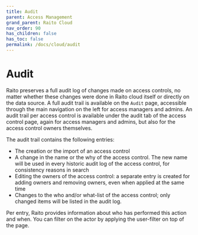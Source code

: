 ```yaml
---
title: Audit
parent: Access Management
grand_parent: Raito Cloud
nav_order: 90
has_children: false
has_toc: false
permalink: /docs/cloud/audit
---
```


# Audit
Raito preserves a full audit log of changes made on access controls, no matter whether these changes were done in Raito cloud itself or directly on the data source. A full audit trail is available on the `Audit` page, accessible through the main navigation on the left for access managers and admins. An audit trail per access control is available under the audit tab of the access control page, again for access managers and admins, but also for the access control owners themselves.

The audit trail contains the following entries:

- The creation or the import of an access control
- A change in the name or the why of the access control. The new name will be used in every historic audit log of the access control, for consistency reasons in search
- Editing the owners of the access control: a separate entry is created for adding owners and removing owners, even when applied at the same time
- Changes to the who and/or what-list of the access control; only changed items will be listed in the audit log.

Per entry, Raito provides information about who has performed this action and when. You can filter on the actor by applying the user-filter on top of the page.
